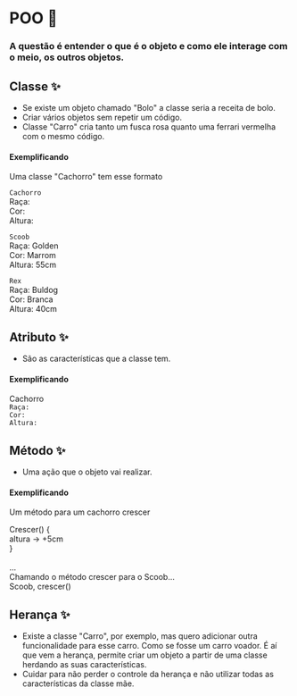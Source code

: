 # POO 📘

### A questão é entender o que é o objeto e como ele interage com o meio, os outros objetos.

## Classe ✨

- Se existe um objeto chamado "Bolo" a classe seria a receita de bolo.
- Criar vários objetos sem repetir um código.
- Classe "Carro" cria tanto um fusca rosa quanto uma ferrari vermelha com o mesmo código.

#### Exemplificando 

Uma classe "Cachorro" tem esse formato

`Cachorro` <br>
Raça: <br>
Cor: <br>
Altura: <br>

`Scoob` <br>
Raça: Golden <br>
Cor: Marrom <br>
Altura: 55cm <br>

`Rex` <br>
Raça: Buldog <br>
Cor: Branca <br>
Altura: 40cm <br>

## Atributo ✨

- São as características que a classe tem.

#### Exemplificando

Cachorro <br>
``Raça:`` <br>
``Cor:`` <br>
``Altura:`` <br>

## Método ✨

- Uma ação que o objeto vai realizar.

#### Exemplificando

Um método para um cachorro crescer <br>

Crescer() { <br>
  altura -> +5cm <br>
} <br> <br>
... <br>
Chamando o método crescer para o Scoob... <br>
Scoob, crescer() <br>

## Herança ✨

- Existe a classe "Carro", por exemplo, mas quero adicionar outra funcionalidade para esse carro. Como se fosse um carro voador.
É aí que vem a herança, permite criar um objeto a partir de uma classe herdando as suas características.
- Cuidar para não perder o controle da herança e não utilizar todas as características da classe mãe.
